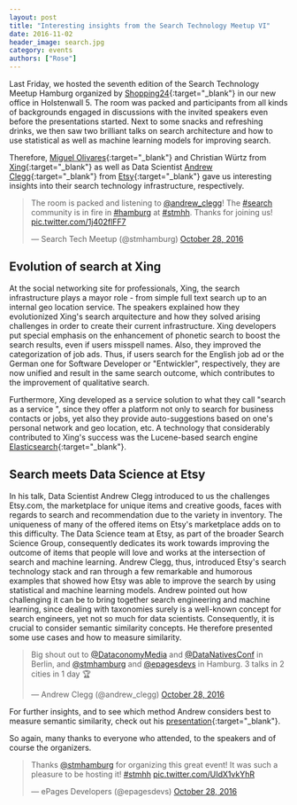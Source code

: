 ```yaml
---
layout: post
title: "Interesting insights from the Search Technology Meetup VI"
date: 2016-11-02
header_image: search.jpg
category: events
authors: ["Rose"]
---
```


<style>
.twitter-tweet {
   margin: auto;
}
</style>

Last Friday, we hosted the seventh edition of the Search Technology Meetup Hamburg organized by [Shopping24](https://www.shopping24.de){:target="_blank"} in our new office in Holstenwall 5.
The room was packed and participants from all kinds of backgrounds engaged in discussions with the invited speakers even before the presentations started.
Next to some snacks and refreshing drinks, we then saw two brilliant talks on search architecture and how to use statistical as well as machine learning models for improving search.

Therefore, [Miguel Olivares](https://twitter.com/moliware){:target="_blank"} and Christian Würtz from [Xing](https://www.xing.com/){:target="_blank"} as well as Data Scientist [Andrew Clegg](https://twitter.com/andrew_clegg){:target="_blank"} from [Etsy](https://www.etsy.com/){:target="_blank"} gave us interesting insights into their search technology infrastructure, respectively.

<blockquote class="twitter-tweet" data-lang="en"><p lang="en" dir="ltr">The room is packed and listening to <a href="https://twitter.com/andrew_clegg">@andrew_clegg</a>! The <a href="https://twitter.com/hashtag/search?src=hash">#search</a> community is in fire in <a href="https://twitter.com/hashtag/hamburg?src=hash">#hamburg</a> at <a href="https://twitter.com/hashtag/stmhh?src=hash">#stmhh</a>. Thanks for joining us! <a href="https://t.co/1j402flFF7">pic.twitter.com/1j402flFF7</a></p>&mdash; Search Tech Meetup (@stmhamburg) <a href="https://twitter.com/stmhamburg/status/792067869114851328">October 28, 2016</a></blockquote>
<script async src="//platform.twitter.com/widgets.js" charset="utf-8"></script>

## Evolution of search at Xing

At the social networking site for professionals, Xing, the search infrastructure plays a mayor role - from simple full text search up to an internal geo location service.
The speakers explained how they evolutionized Xing's search arquitecture and how they solved arising challenges in order to create their current infrastructure.
Xing developers put special emphasis on the enhancement of phonetic search to boost the search results, even if users misspell names.
Also, they improved the categorization of job ads.
Thus, if users search for the English job ad or the German one for Software Developer or "Entwickler", respectively, they are now unified and result in the same search outcome, which contributes to the improvement of qualitative search.

Furthermore, Xing developed as a service solution to what they call "search as a service ", since they offer a platform not only to search for business contacts or jobs, yet also they provide auto-suggestions based on one's personal network and geo location, etc.
A technology that considerably contributed to Xing's success was the Lucene-based search engine [Elasticsearch](https://www.elastic.co/de/products/elasticsearch){:target="_blank"}.

## Search meets Data Science at Etsy

In his talk, Data Scientist Andrew Clegg introduced to us the challenges Etsy.com, the marketplace for unique items and creative goods, faces with regards to search and recommendation due to the variety in inventory.
The uniqueness of many of the offered items on Etsy's marketplace adds on to this difficulty.
The Data Science team at Etsy, as part of the broader Search Science Group, consequently dedicates its work towards improving the outcome of items that people will love and works at the intersection of search and machine learning.
Andrew Clegg, thus, introduced Etsy's search technology stack and ran through a few remarkable and humorous examples that showed how Etsy was able to improve the search by using statistical and machine learning models.
Andrew pointed out how challenging it can be to bring together search engineering and machine learning, since dealing with taxonomies surely is a well-known concept for search engineers, yet not so much for data scientists.
Consequently, it is crucial to consider semantic similarity concepts.
He therefore presented some use cases and how to measure similarity.

<blockquote class="twitter-tweet" data-lang="en"><p lang="en" dir="ltr">Big shout out to <a href="https://twitter.com/DataconomyMedia">@DataconomyMedia</a> and <a href="https://twitter.com/DataNativesConf">@DataNativesConf</a> in Berlin, and <a href="https://twitter.com/stmhamburg">@stmhamburg</a> and <a href="https://twitter.com/epagesdevs">@epagesdevs</a> in Hamburg. 3 talks in 2 cities in 1 day 🏆</p>&mdash; Andrew Clegg (@andrew_clegg) <a href="https://twitter.com/andrew_clegg/status/792123572781285376">October 28, 2016</a></blockquote>
<script async src="//platform.twitter.com/widgets.js" charset="utf-8"></script>

For further insights, and to see which method Andrew considers best to measure semantic similarity, check out his [presentation](http://www.andrewclegg.org/Talks.html){:target="_blank"}.

So again, many thanks to everyone who attended, to the speakers and of course the organizers.

<blockquote class="twitter-tweet" data-lang="en"><p lang="en" dir="ltr">Thanks <a href="https://twitter.com/stmhamburg">@stmhamburg</a> for organizing this great event! It was such a pleasure to be hosting it! <a href="https://twitter.com/hashtag/stmhh?src=hash">#stmhh</a> <a href="https://t.co/UIdX1vkYhR">pic.twitter.com/UIdX1vkYhR</a></p>&mdash; ePages Developers (@epagesdevs) <a href="https://twitter.com/epagesdevs/status/792077288342974468">October 28, 2016</a></blockquote>
<script async src="//platform.twitter.com/widgets.js" charset="utf-8"></script>
